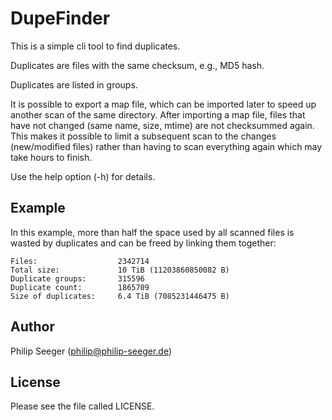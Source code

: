 DupeFinder
==========

This is a simple cli tool to find duplicates.

Duplicates are files with the same checksum, e.g., MD5 hash.

Duplicates are listed in groups.

It is possible to export a map file, which can be imported later to speed up
another scan of the same directory.
After importing a map file, files that have not changed
(same name, size, mtime) are not checksummed again.
This makes it possible to limit a subsequent scan to the changes
(new/modified files) rather than having to scan everything again
which may take hours to finish.

Use the help option (-h) for details.



Example
-------

In this example, more than half the space used by all scanned files
is wasted by duplicates and can be freed by linking them together:

    Files:                  2342714
    Total size:             10 TiB (11203860850082 B)
    Duplicate groups:       315596
    Duplicate count:        1865709
    Size of duplicates:     6.4 TiB (7085231446475 B)



Author
------

Philip Seeger (philip@philip-seeger.de)



License
-------

Please see the file called LICENSE.



